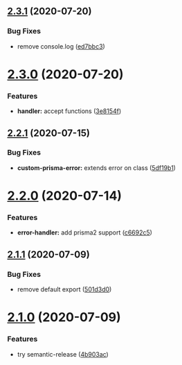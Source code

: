 ## [2.3.1](https://github.com/vitordelfino/express-handler-errors/compare/v2.3.0...v2.3.1) (2020-07-20)


### Bug Fixes

* remove console.log ([ed7bbc3](https://github.com/vitordelfino/express-handler-errors/commit/ed7bbc3b414d2a4a858a85cb99fccf13b3d49235))

# [2.3.0](https://github.com/vitordelfino/express-handler-errors/compare/v2.2.1...v2.3.0) (2020-07-20)


### Features

* **handler:** accept functions ([3e8154f](https://github.com/vitordelfino/express-handler-errors/commit/3e8154f6eb966c007080ce5baeb9c46152420b26))

## [2.2.1](https://github.com/vitordelfino/express-handler-errors/compare/v2.2.0...v2.2.1) (2020-07-15)


### Bug Fixes

* **custom-prisma-error:** extends error on class ([5df19b1](https://github.com/vitordelfino/express-handler-errors/commit/5df19b1d821bbd4a201890e710395844eb90344d))

# [2.2.0](https://github.com/vitordelfino/express-handler-errors/compare/v2.1.1...v2.2.0) (2020-07-14)


### Features

* **error-handler:** add prisma2 support ([c6692c5](https://github.com/vitordelfino/express-handler-errors/commit/c6692c51c2a9ba8d030be9220f2dd649bb3255c9))

## [2.1.1](https://github.com/vitordelfino/express-handler-errors/compare/v2.1.0...v2.1.1) (2020-07-09)


### Bug Fixes

* remove default export ([501d3d0](https://github.com/vitordelfino/express-handler-errors/commit/501d3d06cffb7824795d4b71001af1694442c17c))

# [2.1.0](https://github.com/vitordelfino/express-handler-errors/compare/v2.0.6...v2.1.0) (2020-07-09)


### Features

* try semantic-release ([4b903ac](https://github.com/vitordelfino/express-handler-errors/commit/4b903ac2a1653843d5cad2f8165562b0841c1c43))

